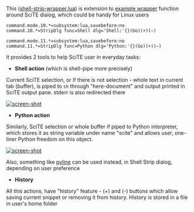 This ([shell-strip-wrapper.lua](https://github.com/klonuo/scite-strip-wrapper/blob/master/shell-strip-wrapper.lua)) is extension to [example wrapper](https://github.com/klonuo/scite-strip-wrapper/blob/master/README-wrapper.md) function around SciTE dialog, which could be handy for Linux users


```
command.mode.10.*=subsystem:lua,savebefore:no
command.10.*=StripDlg func=Shell dlg='Shell:'{}(Go)(+)(–)

command.mode.11.*=subsystem:lua,savebefore:no
command.11.*=StripDlg func=Python dlg='Python:'{}(Go)(+)(–)
```

It provides 2 tools to help SciTE user in everyday tasks:

- **Shell action** (which is shell-pipe more precisely)

Current SciTE selection, or if there is not selection - whole text in current tab (buffer), is piped to `sh` through "here-document" and output printed in SciTE output pane. stderr is also redirected there

<a href="http://i.imgur.com/oJcX2.png">![screen-shot](http://i.imgur.com/oJcX2s.png "shell action")</a>

- **Python action**

Similarly, SciTE selection or whole buffer if piped to Python interpreter, which stores it as string variable under name "scite" and allows user, one-liner Python freedom on this object.

<a href="http://i.imgur.com/sZZUs.png">![screen-shot](http://i.imgur.com/sZZUss.png "python action")</a>

Also, something like [pyline](http://code.activestate.com/recipes/437932-pyline-a-grep-like-sed-like-command-line-tool/) can be used instead, in Shell Strip dialog, depending on user preference

- **History**

All this actions, have "history" feature - (+) and (-) buttons which allow saving current snippet or removing it from history. History is stored in a file in user's home folder